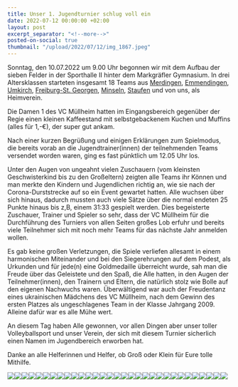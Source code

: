 ```yaml
---
title: Unser 1. Jugendturnier schlug voll ein
date: 2022-07-12 00:00:00 +02:00
layout: post
excerpt_separator: "<!--more-->"
posted-on-social: true
thumbnail: "/upload/2022/07/12/img_1867.jpeg"
---
```


Sonntag, den 10.07.2022 um 9.00 Uhr begonnen wir mit dem Aufbau der sieben Felder in der Sporthalle II hinter dem Markgräfler Gymnasium.
In drei Altersklassen starteten insgesamt 18 Teams aus [Merdingen](http://turnverein-merdingen.de/tag/volleyball), [Emmendingen](http://tbe1844.de/volleyball/), [Umkirch](https://www.vfr-umkirch.de), [Freiburg-St. Georgen](https://www.tvstg.de/sportarten/ballsport/volleyball), [Minseln](http://www.vcminseln.de), [Staufen](https://volleyball.tvstaufen.de) und von uns, als Heimverein.

Die Damen 1 des VC Müllheim hatten im Eingangsbereich gegenüber der Regie einen kleinen Kaffeestand mit selbstgebackenem Kuchen und Muffins (alles für 1,-€), der super gut ankam.

Nach einer kurzen Begrüßung und einigen Erklärungen zum Spielmodus, die bereits vorab an die Jugendtrainer(innen) der teilnehmenden Teams versendet worden waren, ging es fast pünktlich um 12.05 Uhr los.

Unter den Augen von ungeahnt vielen Zuschauern (vom kleinsten Geschwisterkind bis zu den Großeltern) zeigten alle Teams ihr Können und man merkte den Kindern und Jugendlichen richtig an, wie sie nach der Corona-Durststrecke auf so ein Event gewartet hatten. Alle wuchsen über sich hinaus, dadurch mussten auch viele Sätze über die normal endeten 25 Punkte hinaus bis z,B, einem 31:33 gespielt werden. Dies begeisterte Zuschauer, Trainer und Spieler so sehr, dass der VC Müllheim für die Durchführung des Turniers von allen Seiten großes Lob erfuhr und bereits viele Teilnehmer sich mit noch mehr Teams für das nächste Jahr anmelden wollen.

Es gab keine großen Verletzungen, die Spiele verliefen allesamt in einem harmonischen Miteinander und bei den Siegerehrungen auf dem Podest, als Urkunden und für jede(n) eine Goldmedaille überreicht wurde, sah man die Freude über das Geleistete und den Spaß, die Alle hatten, in den Augen der Teilnehmer(innen), den Trainern und Eltern, die natürlich stolz wie Bolle auf den eigenen Nachwuchs waren.
Überwältigend war auch der Freudentanz eines ukrainischen Mädchens des VC Müllheim, nach dem Gewinn des ersten Platzes als ungeschlagenes Team in der Klasse Jahrgang 2009. Alleine dafür war es alle Mühe wert.

An diesem Tag haben Alle gewonnen, vor allen Dingen aber unser toller Volleyballsport und unser Verein, der sich mit diesem Turnier sicherlich einen Namen im Jugendbereich erworben hat.

Danke an alle Helferinnen und Helfer, ob Groß oder Klein für Eure tolle Mithilfe.

![](/upload/2022/07/12/img_1868.jpeg)![](/upload/2022/07/12/img_1870.jpeg)![](/upload/2022/07/12/img_1875.jpeg)![](/upload/2022/07/12/img_1883.jpeg)![](/upload/2022/07/12/img_1885.jpeg)![](/upload/2022/07/12/img-20220710-wa0102.jpeg)![](/upload/2022/07/12/img-20220710-wa0022.jpeg)![](/upload/2022/07/12/img-20220710-wa0020.jpeg)![](/upload/2022/07/12/img-20220710-wa0105.jpeg)![](/upload/2022/07/12/img_1891.jpeg)![](/upload/2022/07/12/img-20220710-wa0161.jpeg)![](/upload/2022/07/12/img-20220710-wa0162.jpeg)![](/upload/2022/07/12/img-20220710-wa0163.jpeg)![](/upload/2022/07/12/img-20220710-wa0089.jpeg)![](/upload/2022/07/12/img-20220710-wa0157.jpeg)![](/upload/2022/07/12/img-20220710-wa0168.jpeg)![](/upload/2022/07/12/img-20220710-wa0169.jpeg)![](/upload/2022/07/12/img-20220710-wa0121.jpeg)![](/upload/2022/07/12/img-20220710-wa0170.jpeg)![](/upload/2022/07/12/img-20220710-wa0171.jpeg)![](/upload/2022/07/12/img-20220710-wa0119.jpeg)![](/upload/2022/07/12/img-20220710-wa0135.jpeg)![](/upload/2022/07/12/img-20220710-wa0140.jpeg)![](/upload/2022/07/12/img-20220710-wa0142.jpeg)![](/upload/2022/07/12/img-20220710-wa0144.jpeg)![](/upload/2022/07/12/img-20220710-wa0152.jpeg)![](/upload/2022/07/12/img-20220710-wa0167.jpeg)![](/upload/2022/07/12/img-20220710-wa0158.jpeg)![](/upload/2022/07/12/img-20220710-wa0075.jpeg)![](/upload/2022/07/12/img-20220710-wa0083.jpeg)![](/upload/2022/07/12/img_1892.jpeg)